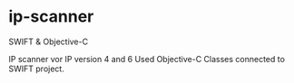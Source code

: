# ip-scanner
SWIFT &amp; Objective-C 

IP scanner vor IP version 4 and 6 Used Objective-C Classes connected to SWIFT project.
